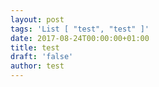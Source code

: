 ```yaml
---
layout: post
tags: 'List [ "test", "test" ]'
date: 2017-08-24T00:00:00+01:00
title: test
draft: 'false'
author: test
---
```


